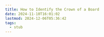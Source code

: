 ```yaml
---
title: How to Identify the Crown of a Board
date: 2024-11-10T16:01:02
lastmod: 2024-12-06T05:36:42
tags:
  - stub
---
```

